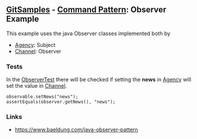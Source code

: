 ## [GitSamples](/../../tree/master) - [Command Pattern](/../../tree/java-design-pattern/test/samples/behavioural/observer): Observer Example

This example uses the java Observer classes implemented both by 
* [Agency](Agency.java): Subject
* [Channel](Channel.java): Observer

### Tests
In the [ObserverTest](ObserverTest.java) there 
will be checked if setting the **news** in
[Agency](Agency.java) will set the value in [Channel](Channel.java).

    observable.setNews("news");
    assertEquals(observer.getNews(), "news");

### Links
* https://www.baeldung.com/java-observer-pattern
